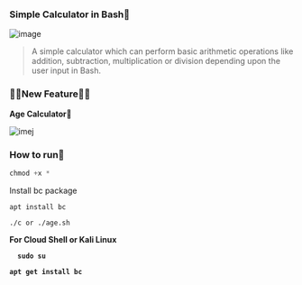 
### Simple Calculator in Bash🤖

![image](https://raw.githubusercontent.com/L0rdK1r422/BashCalculator/main/20220106_042402.jpg)

> A simple calculator which can perform basic arithmetic operations like addition, subtraction, multiplication or division depending upon the user input in Bash.

### 🔰🔰New Feature🔰🔰

<b> Age Calculator🧮 </b>

![imej](https://raw.githubusercontent.com/L0rdK1r422/BashCalculator/main/20220106_042429.jpg)

### How to run👾

```python
chmod +x *
```

Install bc package
```
apt install bc
```

```
./c or ./age.sh
```


<b>For Cloud Shell or Kali Linux<b>

```
  sudo su
  ```
  ```
  apt get install bc
  ```
  
  
